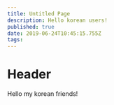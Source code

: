 ```yaml
---
title: Untitled Page
description: Hello korean users!
published: true
date: 2019-06-24T10:45:15.755Z
tags: 
---
```


# Header

Hello my korean friends!